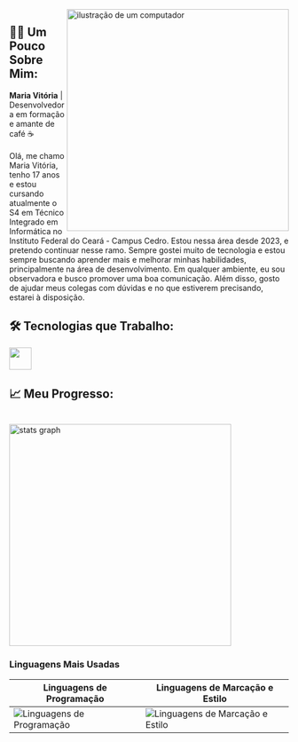 <img src="https://raw.githubusercontent.com/MicaelliMedeiros/micaellimedeiros/master/image/computer-illustration.png" alt="ilustração de um computador" min-width="400px" max-width="400px" width="400px" align="right">

## 🧑‍💻 Um Pouco Sobre Mim:
  <strong>Maria Vitória</strong> | Desenvolvedora em formação e amante de café ☕<br>
   <br>Olá, me chamo Maria Vitória, tenho 17 anos e estou cursando atualmente o S4 em Técnico Integrado em Informática no Instituto Federal do Ceará - Campus Cedro. Estou nessa área desde 2023, e pretendo continuar nesse ramo. Sempre gostei muito de tecnologia e estou sempre buscando aprender mais e melhorar minhas habilidades, principalmente na área de desenvolvimento. Em qualquer ambiente, eu sou observadora e busco promover uma boa comunicação. Além disso, gosto de ajudar meus colegas com dúvidas e no que estiverem precisando, estarei à disposição.
   
## 🛠️ Tecnologias que Trabalho:

<div gap="10">
    <p align="start">
       <img height="40" src="https://skillicons.dev/icons?i=html,css,js,windows,mysql,c,python,java,vscode,eclipse" />
    </p>
</div>

## 📈 Meu Progresso:

<br>
  <img src="https://github-readme-stats.vercel.app/api?username=rannyzita-dev&hide_title=false&hide_rank=false&bg_color=ffffff00&show_icons=true&card_width=520&include_all_commits=true&count_private=true&disable_animations=false&theme=react&locale=pt-br&hide_border=true" height="400" alt="stats graph"/>

  ### Linguagens Mais Usadas

  | **Linguagens de Programação** | **Linguagens de Marcação e Estilo** |
  |-------------------------------|------------------------------------|
  | ![Linguagens de Programação](https://github-readme-stats.vercel.app/api/top-langs/?username=rannyzita&layout=compact&hide=html,css&theme=radical) | ![Linguagens de Marcação e Estilo](https://github-readme-stats.vercel.app/api/top-langs/?username=rannyzita&layout=compact&langs_count=2&hide=python,java,roff&theme=radical) |

</br>


 

